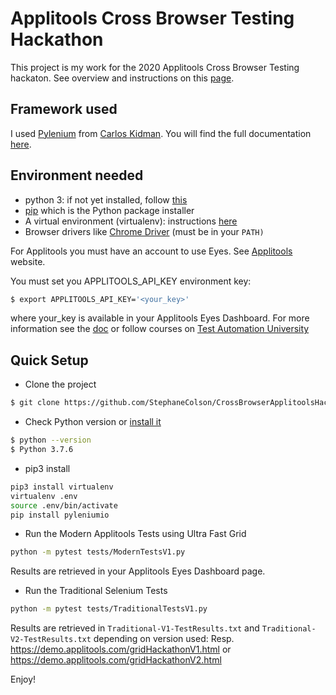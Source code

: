 # Applitools Cross Browser Testing Hackathon
This project is my work for the 2020 Applitools Cross Browser Testing hackaton.
See overview and instructions on this [page](https://applitools.com/cross-browser-testing-hackathon-v20-1-instructions/).

## Framework used
I used [Pylenium](https://github.com/ElSnoMan/pyleniumio) from [Carlos Kidman](https://github.com/ElSnoMan).
You will find the full documentation [here](https://elsnoman.gitbook.io/pylenium/).

## Environment needed
- python 3: if not yet installed, follow [this](https://www.python.org/downloads/)
- [pip](https://pypi.org/project/pip/) which is the Python package installer 
- A virtual environment (virtualenv): instructions [here](https://elsnoman.gitbook.io/pylenium/getting-started/virtual-environments)
- Browser drivers like [Chrome Driver](http://chromedriver.chromium.org/downloads) (must be in your `PATH)`

For Applitools you must have an account to use Eyes. See [Applitools](https://applitools.com/) website.

You must set you APPLITOOLS_API_KEY environment key:
```bash
$ export APPLITOOLS_API_KEY='<your_key>'
```

where your_key is available in your Applitools Eyes Dashboard.
For more information see the [doc](https://applitools.com/docs/) or follow courses on
[Test Automation University](https://testautomationu.applitools.com/)

## Quick Setup
- Clone the project
```bash
$ git clone https://github.com/StephaneColson/CrossBrowserApplitoolsHackaton.git
```

- Check Python version or [install it](https://www.python.org/downloads/)
```bash
$ python --version
$ Python 3.7.6
```

- pip3 install
```bash
pip3 install virtualenv
virtualenv .env
source .env/bin/activate
pip install pyleniumio
```

- Run the Modern Applitools Tests using Ultra Fast Grid
```bash
python -m pytest tests/ModernTestsV1.py
```
Results are retrieved in your Applitools Eyes Dashboard page.

- Run the Traditional Selenium Tests
```bash
python -m pytest tests/TraditionalTestsV1.py
```
Results are retrieved in `Traditional-V1-TestResults.txt` and `Traditional-V2-TestResults.txt`
depending on version used: Resp. https://demo.applitools.com/gridHackathonV1.html or 
https://demo.applitools.com/gridHackathonV2.html

Enjoy!



